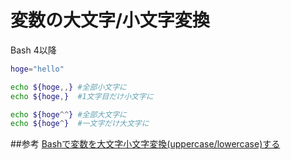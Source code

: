 # 変数の大文字/小文字変換
Bash 4以降

```sh
hoge="hello"

echo ${hoge,,} #全部小文字に
echo ${hoge,}  #1文字目だけ小文字に

echo ${hoge^^} #全部大文字に
echo ${hoge^}  #一文字だけ大文字に
```




##参考
[Bashで変数を大文字小文字変換(uppercase/lowercase)する](http://qiita.com/kawaz/items/211266021515b3f033a3)
